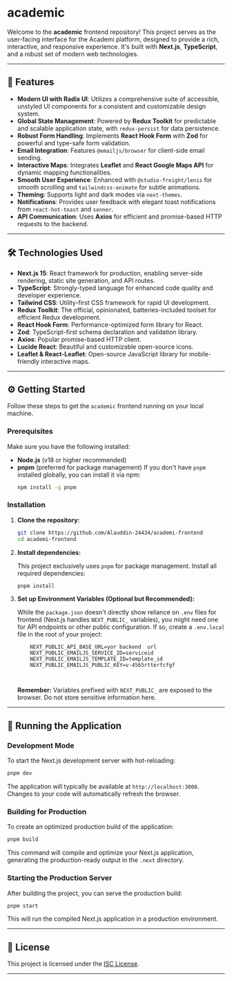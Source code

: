 
# academic

Welcome to the **academic** frontend repository\! This project serves as the user-facing interface for the Academi platform, designed to provide a rich, interactive, and responsive experience. It's built with **Next.js**, **TypeScript**, and a robust set of modern web technologies.

-----

## 🚀 Features

  * **Modern UI with Radix UI**: Utilizes a comprehensive suite of accessible, unstyled UI components for a consistent and customizable design system.
  * **Global State Management**: Powered by **Redux Toolkit** for predictable and scalable application state, with `redux-persist` for data persistence.
  * **Robust Form Handling**: Implements **React Hook Form** with **Zod** for powerful and type-safe form validation.
  * **Email Integration**: Features `@emailjs/browser` for client-side email sending.
  * **Interactive Maps**: Integrates **Leaflet** and **React Google Maps API** for dynamic mapping functionalities.
  * **Smooth User Experience**: Enhanced with `@studio-freight/lenis` for smooth scrolling and `tailwindcss-animate` for subtle animations.
  * **Theming**: Supports light and dark modes via `next-themes`.
  * **Notifications**: Provides user feedback with elegant toast notifications from `react-hot-toast` and `sonner`.
  * **API Communication**: Uses **Axios** for efficient and promise-based HTTP requests to the backend.
  

-----

## 🛠️ Technologies Used

  * **Next.js 15**: React framework for production, enabling server-side rendering, static site generation, and API routes.
  * **TypeScript**: Strongly-typed language for enhanced code quality and developer experience.
  * **Tailwind CSS**: Utility-first CSS framework for rapid UI development.
  * **Redux Toolkit**: The official, opinionated, batteries-included toolset for efficient Redux development.
  * **React Hook Form**: Performance-optimized form library for React.
  * **Zod**: TypeScript-first schema declaration and validation library.
  * **Axios**: Popular promise-based HTTP client.
  * **Lucide React**: Beautiful and customizable open-source icons.
  * **Leaflet & React-Leaflet**: Open-source JavaScript library for mobile-friendly interactive maps.


-----

## ⚙️ Getting Started

Follow these steps to get the `academic` frontend running on your local machine.

### Prerequisites

Make sure you have the following installed:

  * **Node.js** (v18 or higher recommended)
  * **pnpm** (preferred for package management)
    If you don't have `pnpm` installed globally, you can install it via npm:
    ```bash
    npm install -g pnpm
    ```

### Installation

1.  **Clone the repository:**

    ```bash
    git clone https://github.com/Alauddin-24434/academi-frontend
    cd academi-frontend
    ```

2.  **Install dependencies:**

    This project exclusively uses `pnpm` for package management. Install all required dependencies:

    ```bash
    pnpm install
    ```

3.  **Set up Environment Variables (Optional but Recommended):**

    While the `package.json` doesn't directly show reliance on `.env` files for frontend (Next.js handles `NEXT_PUBLIC_` variables), you might need one for API endpoints or other public configuration. If so, create a `.env.local` file in the root of your project:

    ```env
        NEXT_PUBLIC_API_BASE_URL=yor backend  url
        NEXT_PUBLIC_EMAILJS_SERVICE_ID=serviceid
        NEXT_PUBLIC_EMAILJS_TEMPLATE_ID=template_id
        NEXT_PUBLIC_EMAILJS_PUBLIC_KEY=v-4565rtterfcfgf



    ```

    **Remember:** Variables prefixed with `NEXT_PUBLIC_` are exposed to the browser. Do not store sensitive information here.

-----

## 🚀 Running the Application

### Development Mode

To start the Next.js development server with hot-reloading:

```bash
pnpm dev
```

The application will typically be available at `http://localhost:3000`. Changes to your code will automatically refresh the browser.

### Building for Production

To create an optimized production build of the application:

```bash
pnpm build
```

This command will compile and optimize your Next.js application, generating the production-ready output in the `.next` directory.

### Starting the Production Server

After building the project, you can serve the production build:

```bash
pnpm start
```

This will run the compiled Next.js application in a production environment.

-----



## 📄 License

This project is licensed under the [ISC License](https://opensource.org/licenses/ISC).

-----
